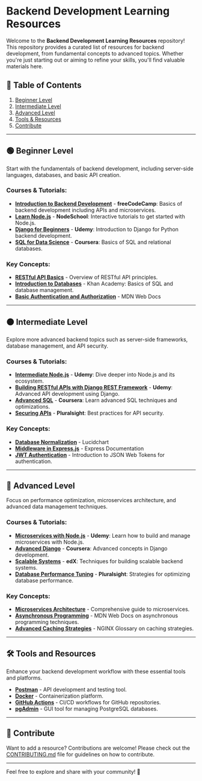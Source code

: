 # Backend Development Learning Resources

Welcome to the **Backend Development Learning Resources** repository! This repository provides a curated list of resources for backend development, from fundamental concepts to advanced topics. Whether you're just starting out or aiming to refine your skills, you'll find valuable materials here.

## 📑 Table of Contents
1. [Beginner Level](#-beginner-level)
2. [Intermediate Level](#-intermediate-level)
3. [Advanced Level](#-advanced-level)
4. [Tools & Resources](#-tools-and-resources)
5. [Contribute](#-contribute)

---

## 🟢 Beginner Level

Start with the fundamentals of backend development, including server-side languages, databases, and basic API creation.

### Courses & Tutorials:
- [**Introduction to Backend Development**](https://www.freecodecamp.org/learn/apis-and-microservices/) - **freeCodeCamp**: Basics of backend development including APIs and microservices.
- [**Learn Node.js**](https://nodeschool.io/) - **NodeSchool**: Interactive tutorials to get started with Node.js.
- [**Django for Beginners**](https://www.udemy.com/course/django-for-beginners/) - **Udemy**: Introduction to Django for Python backend development.
- [**SQL for Data Science**](https://www.coursera.org/learn/sql-for-data-science) - **Coursera**: Basics of SQL and relational databases.

### Key Concepts:
- [**RESTful API Basics**](https://restfulapi.net/) - Overview of RESTful API principles.
- [**Introduction to Databases**](https://www.khanacademy.org/computing/computer-science/sql) - Khan Academy: Basics of SQL and database management.
- [**Basic Authentication and Authorization**](https://developer.mozilla.org/en-US/docs/Web/HTTP/Authentication) - MDN Web Docs

---

## 🟠 Intermediate Level

Explore more advanced backend topics such as server-side frameworks, database management, and API security.

### Courses & Tutorials:
- [**Intermediate Node.js**](https://www.udemy.com/course/understanding-nodejs/) - **Udemy**: Dive deeper into Node.js and its ecosystem.
- [**Building RESTful APIs with Django REST Framework**](https://www.udemy.com/course/django-rest-framework/) - **Udemy**: Advanced API development using Django.
- [**Advanced SQL**](https://www.coursera.org/learn/advanced-sql-for-data-science) - **Coursera**: Learn advanced SQL techniques and optimizations.
- [**Securing APIs**](https://www.pluralsight.com/courses/securing-restful-apis) - **Pluralsight**: Best practices for API security.

### Key Concepts:
- [**Database Normalization**](https://www.lucidchart.com/blog/database-normalization) - Lucidchart
- [**Middleware in Express.js**](https://expressjs.com/en/guide/using-middleware.html) - Express Documentation
- [**JWT Authentication**](https://jwt.io/introduction/) - Introduction to JSON Web Tokens for authentication.

---

## 🔴 Advanced Level

Focus on performance optimization, microservices architecture, and advanced data management techniques.

### Courses & Tutorials:
- [**Microservices with Node.js**](https://www.udemy.com/course/microservices-with-node-js/) - **Udemy**: Learn how to build and manage microservices with Node.js.
- [**Advanced Django**](https://www.coursera.org/learn/advanced-django) - **Coursera**: Advanced concepts in Django development.
- [**Scalable Systems**](https://www.edx.org/course/scalable-systems) - **edX**: Techniques for building scalable backend systems.
- [**Database Performance Tuning**](https://www.pluralsight.com/courses/database-performance-tuning) - **Pluralsight**: Strategies for optimizing database performance.

### Key Concepts:
- [**Microservices Architecture**](https://microservices.io/) - Comprehensive guide to microservices.
- [**Asynchronous Programming**](https://developer.mozilla.org/en-US/docs/Learn/JavaScript/Asynchronous) - MDN Web Docs on asynchronous programming techniques.
- [**Advanced Caching Strategies**](https://www.nginx.com/resources/glossary/caching/) - NGINX Glossary on caching strategies.

---

## 🛠 Tools and Resources

Enhance your backend development workflow with these essential tools and platforms.

- [**Postman**](https://www.postman.com/) - API development and testing tool.
- [**Docker**](https://www.docker.com/) - Containerization platform.
- [**GitHub Actions**](https://github.com/features/actions) - CI/CD workflows for GitHub repositories.
- [**pgAdmin**](https://www.pgadmin.org/) - GUI tool for managing PostgreSQL databases.

---

## 🤝 Contribute

Want to add a resource? Contributions are welcome! Please check out the [CONTRIBUTING.md](../CONTRIBUTING.md) file for guidelines on how to contribute.

---

Feel free to explore and share with your community! 🚀
